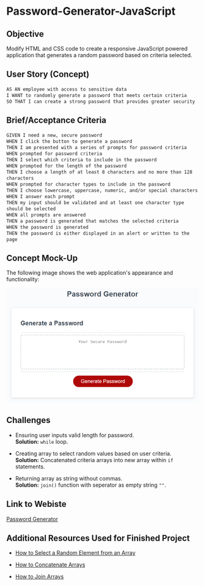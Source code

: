 # Password-Generator-JavaScript

## Objective

Modify HTML and CSS code to create a responsive JavaScript powered application that generates a random password based on criteria selected. 

## User Story (Concept)

```
AS AN employee with access to sensitive data
I WANT to randomly generate a password that meets certain criteria
SO THAT I can create a strong password that provides greater security
```

## Brief/Acceptance Criteria 

```
GIVEN I need a new, secure password
WHEN I click the button to generate a password
THEN I am presented with a series of prompts for password criteria
WHEN prompted for password criteria
THEN I select which criteria to include in the password
WHEN prompted for the length of the password
THEN I choose a length of at least 8 characters and no more than 128 characters
WHEN prompted for character types to include in the password
THEN I choose lowercase, uppercase, numeric, and/or special characters
WHEN I answer each prompt
THEN my input should be validated and at least one character type should be selected
WHEN all prompts are answered
THEN a password is generated that matches the selected criteria
WHEN the password is generated
THEN the password is either displayed in an alert or written to the page
```

## Concept Mock-Up

The following image shows the web application's appearance and functionality:

![Password Generator Demo](./Assets/password-generator-demo.png)

## Challenges

* Ensuring user inputs valid length for password.<br>
    **Solution:** `while` loop.

* Creating array to select random values based on user criteria.<br>
    **Solution:** Concatenated criteria arrays into new array within `if` statements.

* Returning array as string without commas.<br>
    **Solution:** `join()` function with seperator as empty string `""`.

## Link to Webiste

[Password Generator](https://e-burton.github.io/Password-Generator-JavaScript/)

## Additional Resources Used for Finished Project

* [How to Select a Random Element from an Array](https://www.geeksforgeeks.org/how-to-select-a-random-element-from-array-in-javascript/)

* [How to Concatenate Arrays](https://www.w3schools.com/jsref/jsref_concat_array.asp)

* [How to Join Arrays](https://www.w3schools.com/jsref/jsref_join.asp)


